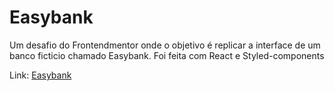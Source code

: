 # Easybank
Um desafio do Frontendmentor onde o objetivo é replicar a interface de um banco ficticio chamado Easybank. Foi feita com React e Styled-components

Link: <a href="https://easybank-spa.netlify.app/" target="_blank"> Easybank </a>
